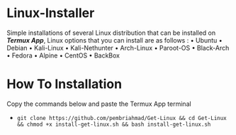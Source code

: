 # Linux-Installer

Simple installations of several Linux distribution that can be installed on ***Termux App***, Linux options that you can install are as follows :
• Ubuntu
• Debian
• Kali-Linux
• Kali-Nethunter
• Arch-Linux
• Paroot-OS
• Black-Arch
• Fedora
• Alpine
• CentOS
• BackBox

# How To Installation

Copy the commands below and paste the Termux App terminal

* ```git clone https://github.com/pembriahmad/Get-Linux && cd Get-Linux && chmod +x install-get-linux.sh && bash install-get-linux.sh```
